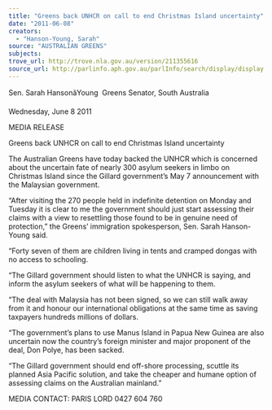 ```yaml
---
title: "Greens back UNHCR on call to end Christmas Island uncertainty"
date: "2011-06-08"
creators:
  - "Hanson-Young, Sarah"
source: "AUSTRALIAN GREENS"
subjects:
trove_url: http://trove.nla.gov.au/version/211355616
source_url: http://parlinfo.aph.gov.au/parlInfo/search/display/display.w3p;query=Id%3A%22media/pressrel/830655%22
---
```


 Sen. Sarah HansonâYoung  Greens Senator, South Australia   

 

 Wednesday, June 8 2011   

 MEDIA RELEASE   

 Greens back UNHCR on call to end Christmas Island uncertainty   

 The Australian Greens have today backed the UNHCR which is concerned about the  uncertain fate of nearly 300 asylum seekers in limbo on Christmas Island since the Gillard  government’s May 7 announcement with the Malaysian government.   

 “After visiting the 270 people held in indefinite detention on Monday and Tuesday it is clear  to me the government should just start assessing their claims with a view to resettling those  found to be in genuine need of protection,” the Greens’ immigration spokesperson, Sen.  Sarah Hanson-Young said.   

 “Forty seven of them are children living in tents and cramped dongas with no access to  schooling.   

 “The Gillard government should listen to what the UNHCR is saying, and inform the asylum  seekers of what will be happening to them.   

 “The deal with Malaysia has not been signed, so we can still walk away from it and honour  our international obligations at the same time as saving taxpayers hundreds millions of  dollars. 

 

 “The government’s plans to use Manus Island in Papua New Guinea are also uncertain now  the country’s foreign minister and major proponent of the deal, Don Polye, has been sacked.   

 “The Gillard government should end off-shore processing, scuttle its planned Asia Pacific  solution, and take the cheaper and humane option of assessing claims on the Australian  mainland.”   

 MEDIA CONTACT: PARIS LORD 0427 604 760   

